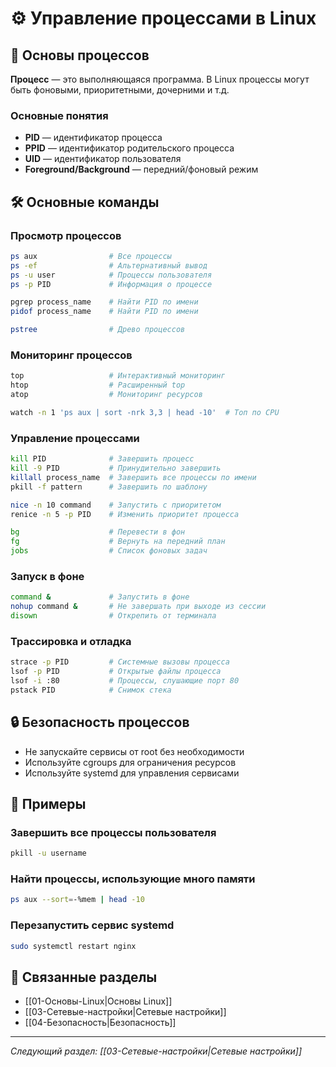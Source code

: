 # ⚙️ Управление процессами в Linux

## 📖 Основы процессов

**Процесс** — это выполняющаяся программа. В Linux процессы могут быть фоновыми, приоритетными, дочерними и т.д.

### Основные понятия
- **PID** — идентификатор процесса
- **PPID** — идентификатор родительского процесса
- **UID** — идентификатор пользователя
- **Foreground/Background** — передний/фоновый режим

## 🛠️ Основные команды

### Просмотр процессов
```bash
ps aux                # Все процессы
ps -ef                # Альтернативный вывод
ps -u user            # Процессы пользователя
ps -p PID             # Информация о процессе

pgrep process_name    # Найти PID по имени
pidof process_name    # Найти PID по имени

pstree                # Древо процессов
```

### Мониторинг процессов
```bash
top                   # Интерактивный мониторинг
htop                  # Расширенный top
atop                  # Мониторинг ресурсов

watch -n 1 'ps aux | sort -nrk 3,3 | head -10'  # Топ по CPU
```

### Управление процессами
```bash
kill PID              # Завершить процесс
kill -9 PID           # Принудительно завершить
killall process_name  # Завершить все процессы по имени
pkill -f pattern      # Завершить по шаблону

nice -n 10 command    # Запустить с приоритетом
renice -n 5 -p PID    # Изменить приоритет процесса

bg                    # Перевести в фон
fg                    # Вернуть на передний план
jobs                  # Список фоновых задач
```

### Запуск в фоне
```bash
command &             # Запустить в фоне
nohup command &       # Не завершать при выходе из сессии
disown                # Открепить от терминала
```

### Трассировка и отладка
```bash
strace -p PID         # Системные вызовы процесса
lsof -p PID           # Открытые файлы процесса
lsof -i :80           # Процессы, слушающие порт 80
pstack PID            # Снимок стека
```

## 🔒 Безопасность процессов
- Не запускайте сервисы от root без необходимости
- Используйте cgroups для ограничения ресурсов
- Используйте systemd для управления сервисами

## 📝 Примеры

### Завершить все процессы пользователя
```bash
pkill -u username
```

### Найти процессы, использующие много памяти
```bash
ps aux --sort=-%mem | head -10
```

### Перезапустить сервис systemd
```bash
sudo systemctl restart nginx
```

## 🔗 Связанные разделы
- [[01-Основы-Linux|Основы Linux]]
- [[03-Сетевые-настройки|Сетевые настройки]]
- [[04-Безопасность|Безопасность]]

---

*Следующий раздел: [[03-Сетевые-настройки|Сетевые настройки]]* 
